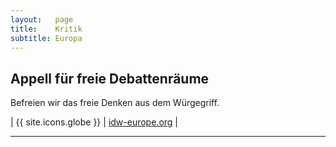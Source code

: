 ```yaml
---
layout:   page
title:    Kritik
subtitle: Europa 
---
```


## Appell für freie Debattenräume

Befreien wir das freie Denken aus dem Würgegriff.

| {{ site.icons.globe }}    | [idw-europe.org](https://idw-europe.org/) |

---
